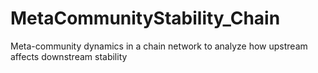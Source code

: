 # MetaCommunityStability_Chain
Meta-community dynamics in a chain network to analyze how upstream affects downstream stability
